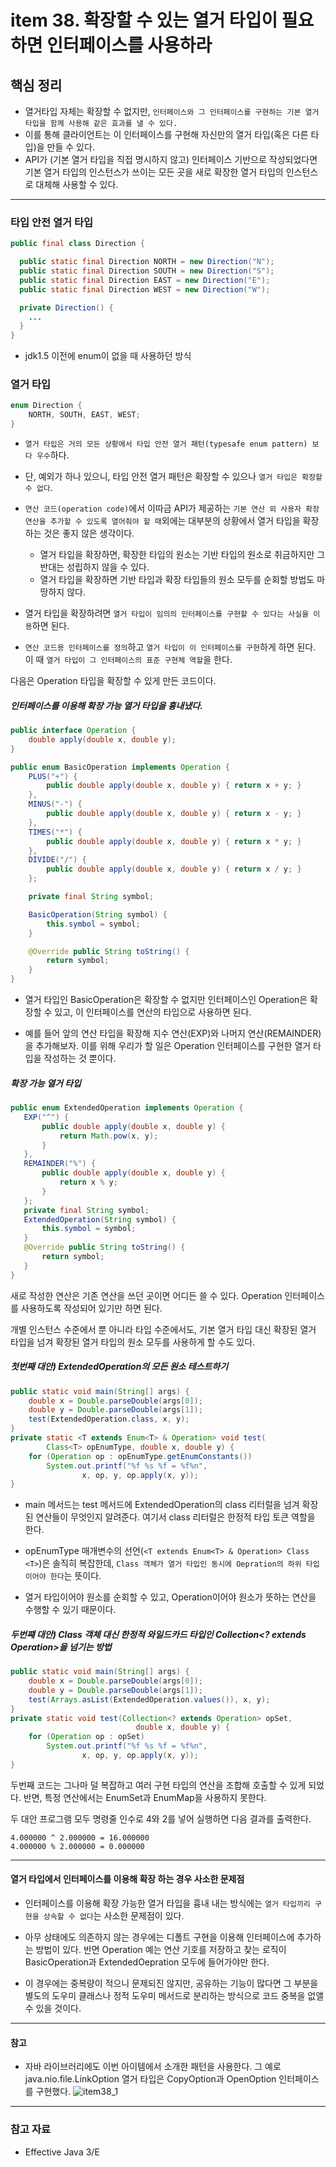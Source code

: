 # item 38. 확장할 수 있는 열거 타입이 필요하면 인터페이스를 사용하라

## 핵심 정리
- 열거타입 자체는 확장할 수 없지만, `인터페이스와 그 인터페이스를 구현하는 기본 열거 타입을 함께 사용해 같은 효과를 낼 수 있다.`
- 이를 통해 클라이언트는 이 인터페이스를 구현해 자신만의 열거 타입(혹은 다른 타입)을 만들 수 있다.
- API가 (기본 열거 타입을 직접 명시하지 않고) 인터페이스 기반으로 작성되었다면 기본 열거 타입의 인스턴스가 쓰이는 모든 곳을 새로 확장한 열거 타입의 인스턴스로 대체해 사용할 수 있다.

---

### 타입 안전 열거 타입
```java
public final class Direction {

  public static final Direction NORTH = new Direction("N");
  public static final Direction SOUTH = new Direction("S");
  public static final Direction EAST = new Direction("E");
  public static final Direction WEST = new Direction("W");

  private Direction() {
    ...
  }
}
```
- jdk1.5 이전에 enum이 없을 때 사용하던 방식

### 열거 타입
```java
enum Direction {
    NORTH, SOUTH, EAST, WEST;
}
```

- `열거 타입은 거의 모든 상황에서 타입 안전 열거 패턴(typesafe enum pattern) 보다 우수`하다.
- 단, 예외가 하나 있으니, 타입 안전 열거 패턴은 확장할 수 있으나 `열거 타입은 확장할 수 없다`.

- `연산 코드(operation code)`에서 이따금 API가 제공하는 `기본 연산 외 사용자 확장 연산을 추가할 수 있도록 열어줘야 할 때`외에는 대부분의 상황에서 열거 타입을 확장하는 것은 좋지 않은 생각이다.
    - 열거 타입을 확장하면, 확장한 타입의 원소는 기반 타입의 원소로 취금하지만 그 반대는 성립하지 않을 수 있다.
    - 열거 타입을 확장하면 기반 타입과 확장 타입들의 원소 모두를 순회할 방법도 마땅하지 않다.
- 열거 타입을 확장하려면 `열거 타입이 임의의 인터페이스를 구현할 수 있다는 사실을 이용`하면 된다.
- `연산 코드용 인터페이스를 정의`하고 `열거 타입이 이 인터페이스를 구현`하게 하면 된다. 이 때 `열거 타입이 그 인터페이스의 표준 구현체 역할`을 한다.

다음은 Operation 타입을 확장할 수 있게 만든 코드이다.

##### 인터페이스를 이용해 확장 가능 열거 타입을 흉내냈다.
```java
public interface Operation {
    double apply(double x, double y);
}
```

```java
public enum BasicOperation implements Operation {
    PLUS("+") {
        public double apply(double x, double y) { return x + y; }
    },
    MINUS("-") {
        public double apply(double x, double y) { return x - y; }
    },
    TIMES("*") {
        public double apply(double x, double y) { return x * y; }
    },
    DIVIDE("/") {
        public double apply(double x, double y) { return x / y; }
    };

    private final String symbol;

    BasicOperation(String symbol) {
        this.symbol = symbol;
    }

    @Override public String toString() {
        return symbol;
    }
}
```
- 열거 타입인 BasicOperation은 확장할 수 없지만 인터페이스인 Operation은 확장할 수 있고, 이 인터페이스를 연산의 타입으로 사용하면 된다.

- 예를 들어 앞의 연산 타입을 확장해 지수 연산(EXP)와 나머지 연산(REMAINDER)을 추가해보자. 이를 위해 우리가 할 일은 Operation 인터페이스를 구현한 열거 타입을 작성하는 것 뿐이다.

##### 확장 가능 열거 타입
 ```java
 public enum ExtendedOperation implements Operation {
    EXP("^") {
        public double apply(double x, double y) {
            return Math.pow(x, y);
        }
    },
    REMAINDER("%") {
        public double apply(double x, double y) {
            return x % y;
        }
    };
    private final String symbol;
    ExtendedOperation(String symbol) {
        this.symbol = symbol;
    }
    @Override public String toString() {
        return symbol;
    }
 }
 ```

새로 작성한 연산은 기존 연산을 쓰던 곳이면 어디든 쓸 수 있다. Operation 인터페이스를 사용하도록 작성되어 있기만 하면 된다.

개별 인스턴스 수준에서 뿐 아니라 타입 수준에서도, 기본 열거 타입 대신 확장된 열거 타입을 넘겨 확장된 열거 타입의 원소 모두를 사용하게 할 수도 있다.

##### 첫번째 대안) ExtendedOperation의 모든 원소 테스트하기
```java
public static void main(String[] args) {
    double x = Double.parseDouble(args[0]);
    double y = Double.parseDouble(args[1]);
    test(ExtendedOperation.class, x, y);
}
private static <T extends Enum<T> & Operation> void test(
        Class<T> opEnumType, double x, double y) {
    for (Operation op : opEnumType.getEnumConstants())
        System.out.printf("%f %s %f = %f%n",
                x, op, y, op.apply(x, y));
}
```

- main 메서드는 test 메서드에 ExtendedOperation의 class 리터럴을 넘겨 확장된 연산들이 무엇인지 알려준다. 여기서 class 리터럴은 한정적 타입 토큰 역할을 한다.

- opEnumType 매개변수의 선언(`<T extends Enum<T> & Operation> Class <T>`)은 솔직히 복잡한데, `Class 객체가 열거 타입인 동시에 Oepration의 하위 타입이어야 한다`는 뜻이다.

- 열거 타입이어야 원소를 순회할 수 있고, Operation이어야 원소가 뜻하는 연산을 수행할 수 있기 때문이다.

##### 두번쨰 대안) Class 객체 대신 한정적 와일드카드 타입인 Collection<? extends Operation>을 넘기는 방법
```java
public static void main(String[] args) {
    double x = Double.parseDouble(args[0]);
    double y = Double.parseDouble(args[1]);
    test(Arrays.asList(ExtendedOperation.values()), x, y);
}
private static void test(Collection<? extends Operation> opSet,
                            double x, double y) {
    for (Operation op : opSet)
        System.out.printf("%f %s %f = %f%n",
                x, op, y, op.apply(x, y));
}
```

두번째 코드는 그나마 덜 복잡하고 여러 구현 타입의 연산을 조합해 호출할 수 있게 되었다. 반면, 특정 연산에서는 EnumSet과 EnumMap을 사용하지 못한다.

두 대안 프로그램 모두 명령줄 인수로 4와 2를 넣어 실행하면 다음 결과를 출력한다.

```
4.000000 ^ 2.000000 = 16.000000
4.000000 % 2.000000 = 0.000000
```

---

#### 열거 타입에서 인터페이스를 이용해 확장 하는 경우 사소한 문제점
- 인터페이스를 이용해 확장 가능한 열거 타입을 흉내 내는 방식에는 `열거 타입끼리 구현을 상속할 수 없다`는 사소한 문제점이 있다.

- 아무 상태에도 의존하지 않는 경우에는 디폴트 구현을 이용해 인터페이스에 추가하는 방법이 있다. 반면 Operation 예는 연산 기호를 저장하고 찾는 로직이 BasicOperation과 ExtendedOepration 모두에 들어가야만 한다.

- 이 경우에는 중복량이 적으니 문제되진 않지만, 공유하는 기능이 많다면 그 부분을 별도의 도우미 클래스나 정적 도우미 메서드로 분리하는 방식으로 코드 중복을 없앨 수 있을 것이다.

---
#### 참고

- 자바 라이브러리에도 이번 아이템에서 소개한 패턴을 사용한다. 그 예로 java.nio.file.LinkOption 열거 타입은 CopyOption과 OpenOption 인터페이스를 구현했다.
  ![item38_1](https://user-images.githubusercontent.com/37948906/108061147-3bc5e980-709b-11eb-8386-04a29110337c.PNG)

---

### 참고 자료
- Effective Java 3/E